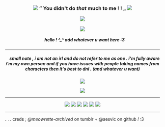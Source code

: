<h3 align="center">
<img src="https://64.media.tumblr.com/8e397fab9a41e1f00016917a0867e1b2/408b2d36fe8fb6b1-57/s75x75_c1/fcdca19e3d06e95932570fcb1f7d99a8639cacdd.gif"/> ” You didn't do <i> that </i> much to me ! ! „ <img src="https://64.media.tumblr.com/629f7dfcdbffbc78b582124d4d38e9e3/3c325a77cbf3ea01-17/s75x75_c1/5885c21ece32d9e07d25f41dbb3bcfebed7d5456.gif"   </h3>
<p align="center">
<img src="https://files.catbox.moe/xvus9d.gif"/>
</p>

<p align="center">
</p>
<p align="center">
<img src="https://files.catbox.moe/3kzfkb.png"/>
</p>

<h5 align="center">
‎ ‎‎ ‎ ‎  hello ! ^_^
add whatever u want here :3
</h5>

***
<h5 align="center">
‎ ‎‎ ‎ ‎  small note , i am not an irl and do not refer to me as one . i'm fully aware i'm my own person and if you have issues with people taking names from characters then it's best to dni . (and whatever u want)
</h5>
<p align="center">
<img src="https://files.catbox.moe/3kzfkb.png"/>
</p>
<p align="center">
<img src="https://files.catbox.moe/xwqbfw.gif"/>
</p>


***
<p align="center">
<img src="https://64.media.tumblr.com/b3e57fc129aab192837e1be2288732a7/16fed5257cbfde37-93/s100x200/3bd634e1795e167794427e6ab58e7a8388a7147e.gifv"/> <img src="https://github.com/aesvic/aesvic/assets/144497121/28a10243-db1a-47af-81c0-a5cccc783cbd"/> <img src="https://files.catbox.moe/87egys.png"/> <img src="https://files.catbox.moe/jtmcey.png"/> <img src="https://files.catbox.moe/ijntco.gif"/> <img src="https://files.catbox.moe/kyr0xj.png"/>

</p>

***
. . . creds ; *@meowrette-archived* on tumblr + @aesvic on github *!* :3
